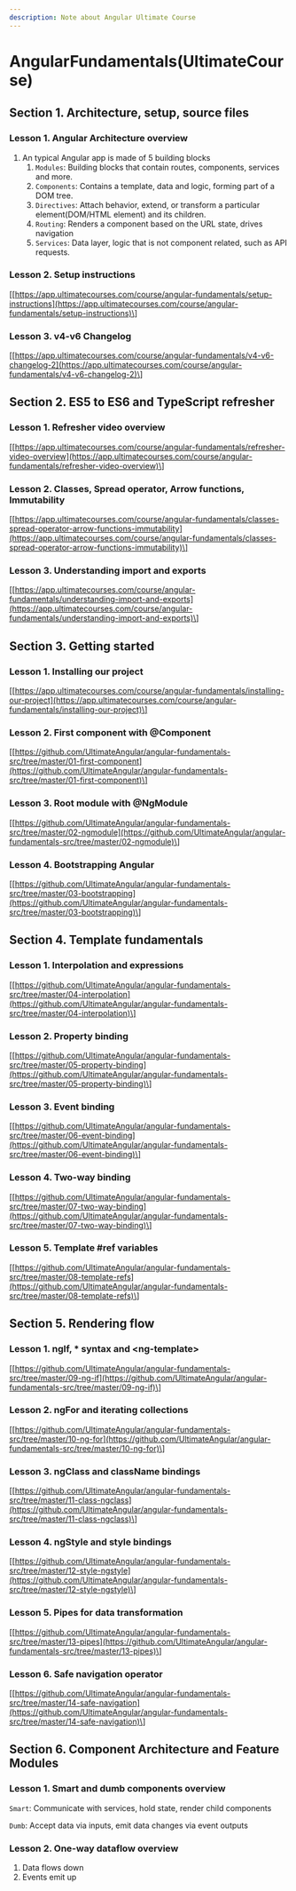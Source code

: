 ```yaml
---
description: Note about Angular Ultimate Course
---
```


# AngularFundamentals\(UltimateCourse\)

## Section 1. Architecture, setup, source files

### Lesson 1. Angular Architecture overview

1. An typical Angular app is made of 5 building blocks
   1. `Modules`: Building blocks that contain routes, components, services and more.
   2. `Components`: Contains a template, data and logic, forming part of a DOM tree.
   3. `Directives`: Attach behavior, extend, or transform a particular element\(DOM/HTML element\) and its children.
   4. `Routing`: Renders a component based on the URL state, drives navigation
   5. `Services`: Data layer, logic that is not component related, such as API requests.

### Lesson 2. Setup instructions

\[[https://app.ultimatecourses.com/course/angular-fundamentals/setup-instructions](https://app.ultimatecourses.com/course/angular-fundamentals/setup-instructions)\]

### Lesson 3. v4-v6 Changelog

\[[https://app.ultimatecourses.com/course/angular-fundamentals/v4-v6-changelog-2](https://app.ultimatecourses.com/course/angular-fundamentals/v4-v6-changelog-2)\]

## Section 2. ES5 to ES6 and TypeScript refresher

### Lesson 1. Refresher video overview

\[[https://app.ultimatecourses.com/course/angular-fundamentals/refresher-video-overview](https://app.ultimatecourses.com/course/angular-fundamentals/refresher-video-overview)\]

### Lesson 2. Classes, Spread operator, Arrow functions, Immutability

\[[https://app.ultimatecourses.com/course/angular-fundamentals/classes-spread-operator-arrow-functions-immutability](https://app.ultimatecourses.com/course/angular-fundamentals/classes-spread-operator-arrow-functions-immutability)\]

### Lesson 3. Understanding import and exports

\[[https://app.ultimatecourses.com/course/angular-fundamentals/understanding-import-and-exports](https://app.ultimatecourses.com/course/angular-fundamentals/understanding-import-and-exports)\]

## Section 3. Getting started

### Lesson 1. Installing our project

\[[https://app.ultimatecourses.com/course/angular-fundamentals/installing-our-project](https://app.ultimatecourses.com/course/angular-fundamentals/installing-our-project)\]

### Lesson 2. First component with @Component

\[[https://github.com/UltimateAngular/angular-fundamentals-src/tree/master/01-first-component](https://github.com/UltimateAngular/angular-fundamentals-src/tree/master/01-first-component)\]

### Lesson 3. Root module with @NgModule

\[[https://github.com/UltimateAngular/angular-fundamentals-src/tree/master/02-ngmodule](https://github.com/UltimateAngular/angular-fundamentals-src/tree/master/02-ngmodule)\]

### Lesson 4. Bootstrapping Angular

\[[https://github.com/UltimateAngular/angular-fundamentals-src/tree/master/03-bootstrapping](https://github.com/UltimateAngular/angular-fundamentals-src/tree/master/03-bootstrapping)\]

## Section 4. Template fundamentals

### Lesson 1. Interpolation and expressions

\[[https://github.com/UltimateAngular/angular-fundamentals-src/tree/master/04-interpolation](https://github.com/UltimateAngular/angular-fundamentals-src/tree/master/04-interpolation)\]

### Lesson 2. Property binding

\[[https://github.com/UltimateAngular/angular-fundamentals-src/tree/master/05-property-binding](https://github.com/UltimateAngular/angular-fundamentals-src/tree/master/05-property-binding)\]

### Lesson 3. Event binding

\[[https://github.com/UltimateAngular/angular-fundamentals-src/tree/master/06-event-binding](https://github.com/UltimateAngular/angular-fundamentals-src/tree/master/06-event-binding)\]

### Lesson 4. Two-way binding

\[[https://github.com/UltimateAngular/angular-fundamentals-src/tree/master/07-two-way-binding](https://github.com/UltimateAngular/angular-fundamentals-src/tree/master/07-two-way-binding)\]

### Lesson 5. Template \#ref variables

\[[https://github.com/UltimateAngular/angular-fundamentals-src/tree/master/08-template-refs](https://github.com/UltimateAngular/angular-fundamentals-src/tree/master/08-template-refs)\]

## Section 5. Rendering flow

### Lesson 1. ngIf, \* syntax and &lt;ng-template&gt;

\[[https://github.com/UltimateAngular/angular-fundamentals-src/tree/master/09-ng-if](https://github.com/UltimateAngular/angular-fundamentals-src/tree/master/09-ng-if)\]

### Lesson 2. ngFor and iterating collections

\[[https://github.com/UltimateAngular/angular-fundamentals-src/tree/master/10-ng-for](https://github.com/UltimateAngular/angular-fundamentals-src/tree/master/10-ng-for)\]

### Lesson 3. ngClass and className bindings

\[[https://github.com/UltimateAngular/angular-fundamentals-src/tree/master/11-class-ngclass](https://github.com/UltimateAngular/angular-fundamentals-src/tree/master/11-class-ngclass)\]

### Lesson 4. ngStyle and style bindings

\[[https://github.com/UltimateAngular/angular-fundamentals-src/tree/master/12-style-ngstyle](https://github.com/UltimateAngular/angular-fundamentals-src/tree/master/12-style-ngstyle)\]

### Lesson 5. Pipes for data transformation

\[[https://github.com/UltimateAngular/angular-fundamentals-src/tree/master/13-pipes](https://github.com/UltimateAngular/angular-fundamentals-src/tree/master/13-pipes)\]

### Lesson 6. Safe navigation operator

\[[https://github.com/UltimateAngular/angular-fundamentals-src/tree/master/14-safe-navigation](https://github.com/UltimateAngular/angular-fundamentals-src/tree/master/14-safe-navigation)\]

## Section 6. Component Architecture and Feature Modules

### Lesson 1. Smart and dumb components overview

`Smart`: Communicate with services, hold state, render child components

`Dumb`: Accept data via inputs, emit data changes via event outputs

### Lesson 2. One-way dataflow overview

1. Data flows down
2. Events emit up





